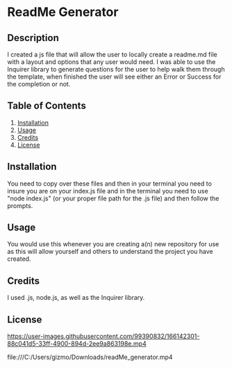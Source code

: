 # ReadMe Generator

## Description

I created a js file that will allow the user to locally create a readme.md file with a layout and options that any user would need. I was able to use the Inquirer library to generate questions for the user to help walk them through the template, when finished the user will see either an Error or Success for the completion or not.
## Table of Contents

1. [Installation](#Installation)
2. [Usage](#Usage)
3. [Credits](#Credits)
4. [License](#License)

## Installation

You need to copy over these files and then in your terminal you need to insure you are on your index.js file and in the terminal you need to use "node index.js" (or your proper file path for the .js file) and then follow the prompts.

## Usage

You would use this whenever you are creating a(n) new repository for use as this will allow yourself and others to understand the project you have created.

## Credits

I used .js, node.js, as well as the Inquirer library.

## License


https://user-images.githubusercontent.com/99390832/166142301-88c041d5-33ff-4900-894d-2ee9a863198e.mp4

file:///C:/Users/gizmo/Downloads/readMe_generator.mp4
